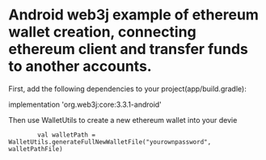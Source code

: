 # Android web3j example of ethereum wallet creation, connecting ethereum client and transfer funds to another accounts.
First, add the following dependencies to your project(app/build.gradle):

implementation 'org.web3j:core:3.3.1-android'

Then use WalletUtils to create a new ethereum wallet into your devie

            val walletPath = WalletUtils.generateFullNewWalletFile("yourownpassword", walletPathFile)
